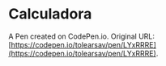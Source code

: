 # Calculadora

A Pen created on CodePen.io. Original URL: [https://codepen.io/tolearsav/pen/LYxRRRE](https://codepen.io/tolearsav/pen/LYxRRRE).


